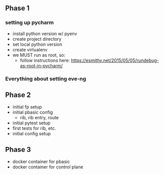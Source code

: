## Phase 1

### setting up pycharm
* install python version w/ pyenv
* create project directory
* set local python version
* create virtualenv
* we MUST run as root, so:
  * follow instructions here: https://esmithy.net/2015/05/05/rundebug-as-root-in-pycharm/


### Everything about setting eve-ng

## Phase 2

* initial fp setup
* initial pbasic config
  * rib, rib entry, route 
* initial pytest setup
* first tests for rib, etc.
* initial config setup


## Phase 3

* docker container for pbasic
* docker container for control plane
